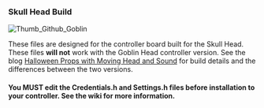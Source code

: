 ### Skull Head Build
![Thumb_Github_Goblin](https://user-images.githubusercontent.com/55962781/138798950-646fdd0b-9c38-4653-9bc3-827e466cb9ea.jpg)

These files are designed for the controller board built for the Skull Head.  These files **will not** work with the Goblin Head controller version. See the blog [Halloween Props with Moving Head and Sound](https://resinchemtech.blogspot.com/2021/10/halloween-props-with-moving-head-and.html) for build details and the differences between the two versions.

#### You MUST edit the Credentials.h and Settings.h files before installation to your controller.  See the wiki for more information.
